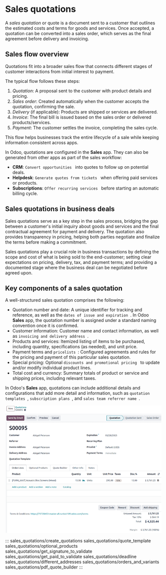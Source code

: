 # Sales quotations

A *sales quotation* or quote is a document sent to a customer that
outlines the estimated costs and terms for goods and services. Once
accepted, a quotation can be converted into a sales order, which serves
as the final agreement before delivery and invoicing.

## Sales flow overview

Quotations fit into a broader sales flow that connects different stages
of customer interactions from initial interest to payment.

The typical flow follows these steps:

1.  *Quotation*: A proposal sent to the customer with product details
    and pricing.
2.  *Sales order*: Created automatically when the customer accepts the
    quotation, confirming the sale.
3.  *Delivery* (if applicable): Products are shipped or services are
    delivered.
4.  *Invoice*: The final bill is issued based on the sales order or
    delivered products/services.
5.  *Payment*: The customer settles the invoice, completing the sales
    cycle.

This flow helps businesses track the entire lifecycle of a sale while
keeping information consistent across apps.

In Odoo, quotations are configured in the **Sales** app. They can also
be generated from other apps as part of the sales workflow:

- **CRM**:
  `Convert opportunities ` into quotes to follow up on potential deals.
- **Helpdesk**:
  `Generate quotes from tickets ` when offering paid services or products.
- **Subscriptions**:
  `Offer recurring services ` before starting an automatic billing cycle.

## Sales quotations in business deals

Sales quotations serve as a key step in the sales process, bridging the
gap between a customer\'s initial inquiry about goods and services and
the final contractual agreement for payment and delivery. The quotation
also provides transparency in pricing, helping both parties negotiate
and finalize the terms before making a commitment.

Sales quotations play a crucial role in business transactions by
defining the scope and cost of what is being sold to the end-customer;
setting clear expectations on pricing, delivery, tax, and payment terms;
and providing a documented stage where the business deal can be
negotiated before agreed upon.

## Key components of a sales quotation

A well-structured sales quotation comprises the following:

- Quotation number and date: A unique identifier for tracking and
  reference, as well as the
  `dates of issue and expiration `. In Odoo **Sales** app, the quotation number is assigned
  under a standard naming convention once it is confirmed.
- Customer information: Customer name and contact information, as well
  as
  `invoicing and delivery address `.
- Products and services: Itemized listing of items to be purchased,
  including quantity, specifications (as needed), and unit price.
- Payment terms and
  `pricelists `: Configured agreements and rules for the pricing and
  payment of this particular sales quotation.
- Special pricing: Optional `discounts and promotional pricing
  ` to
  update and/or modify individual product lines.
- Total cost and currency: Summary totals of product or service and
  shipping prices, including relevant taxes.

In Odoo\'s **Sales** app, quotations can include additional details and
configurations that add more detail and information, such as
`quotation templates `,
`subscription plans `, and `sales team referrer name
`.

![Unconfirmed sales quotation in Odoo \*\*Sales\*\* app.](sales_quotations/sales-quotation.png)

::: 
sales_quotations/create_quotations sales_quotations/quote_template
sales_quotations/optional_products
sales_quotations/get_signature_to_validate
sales_quotations/get_paid_to_validate sales_quotations/deadline
sales_quotations/different_addresses
sales_quotations/orders_and_variants sales_quotations/pdf_quote_builder
:::

